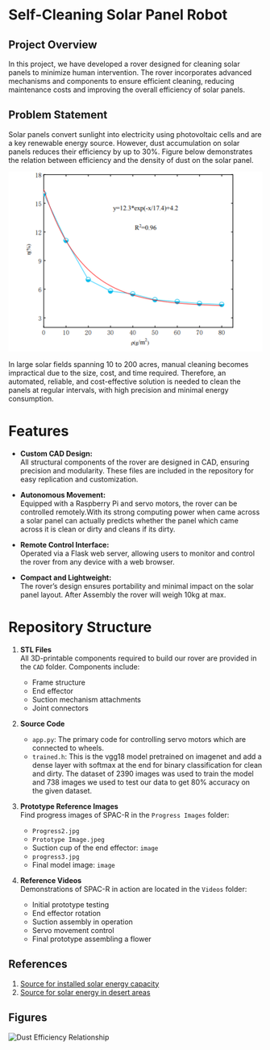 # Self-Cleaning Solar Panel Robot

## Project Overview
In this project, we have developed a rover designed for cleaning solar panels to minimize human intervention. The rover incorporates advanced mechanisms and components to ensure efficient cleaning, reducing maintenance costs and improving the overall efficiency of solar panels.

## Problem Statement
Solar panels convert sunlight into electricity using photovoltaic cells and are a key renewable energy source. However, dust accumulation on solar panels reduces their efficiency by up to 30%.  Figure below demonstrates the relation between efficiency and the density of dust on the solar panel.

![Alt text](https://github.com/Tanushka-Sonde/Mechatronics-Project/blob/main/Screenshot%202024-08-23%20190057.png?raw=true)

In large solar fields spanning 10 to 200 acres, manual cleaning becomes impractical due to the size, cost, and time required. Therefore, an automated, reliable, and cost-effective solution is needed to clean the panels at regular intervals, with high precision and minimal energy consumption.

# Features
- **Custom CAD Design:**  
  All structural components of the rover are designed in CAD, ensuring precision and modularity. These files are included in the repository for easy replication and customization.
  
- **Autonomous Movement:**  
  Equipped with a Raspberry Pi and servo motors, the rover can be controlled remotely.With its strong computing power when came across a solar panel can actually predicts whether the panel 
  which came across it is clean or dirty and cleans if its dirty.
  
- **Remote Control Interface:**  
  Operated via a Flask web server, allowing users to monitor and control the rover from any device with a web browser.

- **Compact and Lightweight:**  
  The rover’s design ensures portability and minimal impact on the solar panel layout. After Assembly the rover will weigh 10kg at max.

# Repository Structure

1. **STL Files**  
   All 3D-printable components required to build our rover are provided in the `CAD` folder. Components include:  
   - Frame structure  
   - End effector  
   - Suction mechanism attachments  
   - Joint connectors  

2. **Source Code**  
   - `app.py`: The primary code for controlling servo motors which are connected to wheels.  
   - `trained.h`: This is the vgg18 model pretrained on imagenet and add a dense layer with softmax at the end for binary classification for clean and dirty. The dataset of 2390 images was used to train the model and 738 images we used to test our data to get 80% accuracy on the given dataset.

3. **Prototype Reference Images**  
   Find progress images of SPAC-R in the `Progress Images` folder:  
   - `Progress2.jpg`  
   - `Prototype Image.jpeg`  
   - Suction cup of the end effector: `image`  
   - `progress3.jpg`  
   - Final model image: `image`  

4. **Reference Videos**  
   Demonstrations of SPAC-R in action are located in the `Videos` folder:  
   - Initial prototype testing  
   - End effector rotation  
   - Suction assembly in operation  
   - Servo movement control  
   - Final prototype assembling a flower  



## References
1. [Source for installed solar energy capacity](https://www.sciencedirect.com/science/article/pii/S2352484723014579)
2. [Source for solar energy in desert areas](https://www.mdpi.com/1996-1073/16/19/6794)

## Figures
![Dust Efficiency Relationship](path/to/your/graph_image.png)
